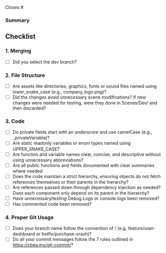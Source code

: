 Closes #<issue-number>

### Summary

## Checklist

### 1. Merging

- [ ] Did you select the dev branch?

### 2. File Structure

- [ ] Are assets like directories, graphics, fonts or sound files named using lower_snake_case (e.g., company_logo.png)?
- [ ] Did the changes avoid unnecessary scene modifications? If new changes were needed for testing, were they done in Scenes/Dev/<Specification> and then discarded?

### 3. Code

- [ ] Do private fields start with an underscore and use camelCase (e.g., \_privateVariable)?
- [ ] Are static readonly variables or enum types named using UPPER_SNAKE_CASE?
- [ ] Are function and variable names clear, concise, and descriptive without using unnecessary abbreviations?
- [ ] Are all public functions and fields documented with clear summaries where needed
- [ ] Does the code maintain a strict hierarchy, ensuring objects do not fetch references themselves or their parents in the hierarchy?
- [ ] Are references passed down through dependency injection as needed? Does each component only depend on its parent in the hierarchy?
- [ ] Have unnecessary/testing Debug.Logs or console.logs been removed?
- [ ] Has commented code been removed?

### 4. Proper Git Usage

- [ ] Does your branch name follow the convention of <change-type>/<change> (e.g. feature/user-dashboard or hotfix/purchase-crash)?
- [ ] Do all your commit messages follow the 7 rules outlined in https://cbea.ms/git-commit/?
